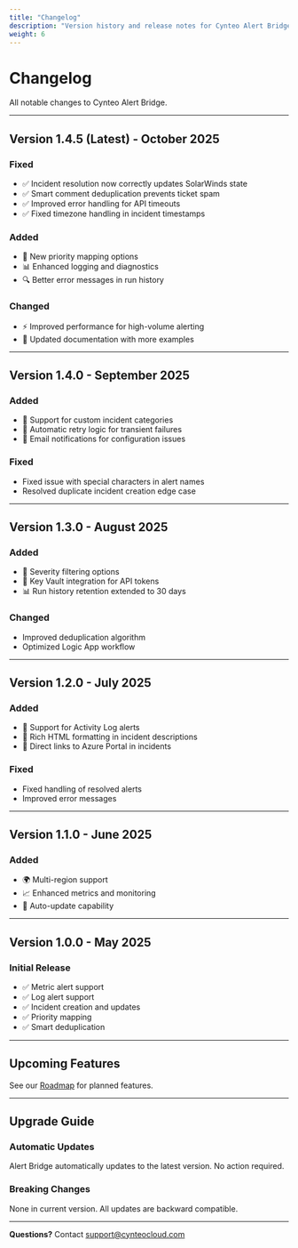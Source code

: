 ```yaml
---
title: "Changelog"
description: "Version history and release notes for Cynteo Alert Bridge"
weight: 6
---
```


# Changelog

All notable changes to Cynteo Alert Bridge.

---

## Version 1.4.5 (Latest) - October 2025

### Fixed
- ✅ Incident resolution now correctly updates SolarWinds state
- ✅ Smart comment deduplication prevents ticket spam
- ✅ Improved error handling for API timeouts
- ✅ Fixed timezone handling in incident timestamps

### Added
- 🎯 New priority mapping options
- 📊 Enhanced logging and diagnostics
- 🔍 Better error messages in run history

### Changed
- ⚡ Improved performance for high-volume alerting
- 📝 Updated documentation with more examples

---

## Version 1.4.0 - September 2025

### Added
- 🎉 Support for custom incident categories
- 🔄 Automatic retry logic for transient failures
- 📧 Email notifications for configuration issues

### Fixed
- Fixed issue with special characters in alert names
- Resolved duplicate incident creation edge case

---

## Version 1.3.0 - August 2025

### Added
- 🚀 Severity filtering options
- 🔐 Key Vault integration for API tokens
- 📊 Run history retention extended to 30 days

### Changed
- Improved deduplication algorithm
- Optimized Logic App workflow

---

## Version 1.2.0 - July 2025

### Added
- 📱 Support for Activity Log alerts
- 🎨 Rich HTML formatting in incident descriptions
- 🔗 Direct links to Azure Portal in incidents

### Fixed
- Fixed handling of resolved alerts
- Improved error messages

---

## Version 1.1.0 - June 2025

### Added
- 🌍 Multi-region support
- 📈 Enhanced metrics and monitoring
- 🔄 Auto-update capability

---

## Version 1.0.0 - May 2025

### Initial Release
- ✅ Metric alert support
- ✅ Log alert support
- ✅ Incident creation and updates
- ✅ Priority mapping
- ✅ Smart deduplication

---

## Upcoming Features

See our [Roadmap](./roadmap) for planned features.

---

## Upgrade Guide

### Automatic Updates

Alert Bridge automatically updates to the latest version. No action required.

### Breaking Changes

None in current version. All updates are backward compatible.

---

**Questions?** Contact [support@cynteocloud.com](mailto:support@cynteocloud.com)

